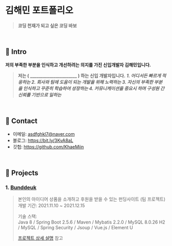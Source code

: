 
# 김해민 포트폴리오
>**코딩 천재가 되고 싶은 코딩 바보**

</br>

## :pushpin: Intro
**저의 부족한 부분을 인식하고 개선하려는 의지를 가진 신입개발자 김해민입니다.**

>**저는 ( ______________________ ) 하는 신입 개발자입니다.**
	**_1. 어디서든 빠르게 적응하는
	2. 회사와 팀에 도움이 되는 개발을 위해 노력하는
	3. 자신의 부족한 부분을 인식하고 꾸준히 학습하여 성장하는
	4. 커뮤니케이션을 중요시 하며 구성원 간 신뢰를 기반으로 일하는_**


</br>

## :pushpin: Contact
- 이메일: asdfghkl7@naver.com
- 블로그: https://bit.ly/3KvA8aL
- 깃헙: https://github.com/KhaeMiin

</br>

## :pushpin: Projects
### 1. [Bunddeuk](https://github.com/KhaeMiin/Final_Team_Project)
>본인의 아이디어 상품을 소개하고 후원을 받을 수 있는 펀딩사이트 (팀 프로젝트)  
>개발 기간: 2021.11.10 ~ 2021.12.15  
>  
>기술 스택:  
>Java 8 / Spring Boot 2.5.6 / Maven / Mybatis 2.2.0  / MySQL 8.0.26
>H2 / MySQL / Spring Security / Jsoup / Vue.js / Element U  
>  
>[프로젝트 상세 설명](https://github.com/KhaeMiin/Final_Team_Project) 참고

